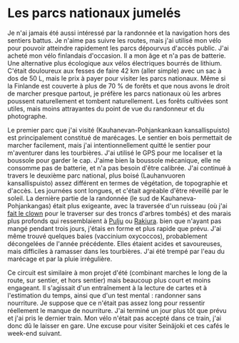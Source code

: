 # Les parcs nationaux jumelés

Je n'ai jamais été aussi intéressé par la randonnée et la navigation hors des sentiers battus. Je n'aime pas suivre les routes, mais j'ai utilisé mon vélo pour pouvoir atteindre rapidement les parcs dépourvus d'accès public. J'ai acheté mon vélo finlandais d'occasion. Il a mon âge et n'a pas de batterie. Une alternative plus écologique aux vélos électriques bourrés de lithium. C'était douloureux aux fesses de faire 42 km (aller simple) avec un sac à dos de 50 L, mais le prix à payer pour visiter les parcs nationaux. Même si la Finlande est couverte à plus de 70 % de forêts et que nous avons le droit de marcher presque partout, je préfère les parcs nationaux où les arbres poussent naturellement et tombent naturellement. Les forêts cultivées sont utiles, mais moins attrayantes du point de vue du randonneur et du photographe.

Le premier parc que j'ai visité (Kauhanevan-Pohjankankaan kansallispuisto) est principalement constitué de marécages. Le sentier en bois permettait de marcher facilement, mais j'ai intentionnellement quitté le sentier pour m'aventurer dans les tourbières. J'ai utilisé le GPS pour me localiser et la boussole pour garder le cap. J'aime bien la boussole mécanique, elle ne consomme pas de batterie, et n'a pas besoin d'être calibrée. J'ai continué à travers le deuxième parc national, plus boisé (Lauhanvuoren kansallispuisto) assez différent en termes de végétation, de topographie et d'accès. Les journées sont longues, et c'était agréable d'être réveillé par le soleil. La dernière partie de la randonnée (le sud de Kauhaneva-Pohjankangas) était plus exigeante, avec la traversée d'un ruisseau (où j'ai [fait le clown](story:Dusky_Track) pour le traverser sur des troncs d'arbres tombés) et des marais plus profonds qui ressemblaient à [Pulju](story:Ruskadventure) ou [Rakiura](story:Stewart_Island_Rakiura). bien que n'ayant pas mangé pendant trois jours, j'étais en forme et plus rapide que prévu. J'ai même trouvé quelques baies (vaccinium oxycoccos), probablement décongelées de l'année précédente. Elles étaient acides et savoureuses, mais difficiles à ramasser dans les tourbières. J'ai été trempé par l'eau du marécage et par la pluie irrégulière.

Ce circuit est similaire à mon projet d'été (combinant marches le long de la route, sur sentier, et hors sentier) mais beaucoup plus court et moins engageant. Il s'agissait d'un entraînement à la lecture de cartes et à l'estimation du temps, ainsi que d'un test mental : randonner sans nourriture. Je suppose que ce n'était pas assez long pour ressentir réellement le manque de nourriture. J'ai terminé un jour plus tôt que prévu et j'ai pris le dernier train. Mon vélo n'était pas accepté dans ce train, j'ai donc dû le laisser en gare. Une excuse pour visiter Seinäjoki et ces cafés le week-end suivant.
